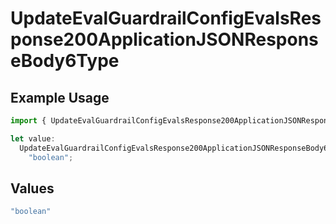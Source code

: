 # UpdateEvalGuardrailConfigEvalsResponse200ApplicationJSONResponseBody6Type

## Example Usage

```typescript
import { UpdateEvalGuardrailConfigEvalsResponse200ApplicationJSONResponseBody6Type } from "@orq-ai/node/models/operations";

let value:
  UpdateEvalGuardrailConfigEvalsResponse200ApplicationJSONResponseBody6Type =
    "boolean";
```

## Values

```typescript
"boolean"
```
